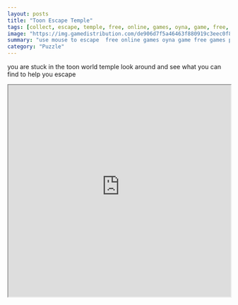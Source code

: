 ```yaml
---
layout: posts
title: "Toon Escape Temple"
tags: [collect, escape, temple, free, online, games, oyna, game, free, games, play, play, games]
image: "https://img.gamedistribution.com/de906d7f5a46463f880919c3eec0f886.jpg"
summary: "use mouse to escape  free online games oyna game free games play play games"
category: "Puzzle"
---
```


you are stuck in the toon world temple look around and see what you can find to help you escape

<iframe width="100%" height="480px;" src="https://flash.gamedistribution.com?game=de906d7f5a46463f880919c3eec0f886"></iframe>